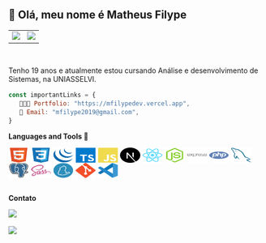 ## 👋 Olá, meu nome é Matheus Filype
 
 
<table align="center">
  <row>
    <td>

  <img height="170em" src="https://github-readme-stats.vercel.app/api?username=santosl2&show_icons=true&theme=dracula&include_all_commits=true&count_private=true"/>
   </td>
   <td>
  <img height="170em" src="https://github-readme-stats.vercel.app/api/top-langs/?username=Santosl2&layout=compact&langs_count=7&theme=dracula"/>
   </td>
    </row>
</table>

 <br/>
 
Tenho 19 anos e atualmente estou cursando Análise e desenvolvimento de Sistemas, na UNIASSELVI.


```js
const importantLinks = {
   👨🏻‍💻 Portfolio: "https://mfilypedev.vercel.app",
   👋 Email: "mfilype2019@gmail.com",
}
```


**Languages and Tools 🚀**

<div style="display: inline_block">
 <img align="center" alt="HTML 5" title="HTML 5" height="30" width="40" src="https://raw.githubusercontent.com/devicons/devicon/master/icons/html5/html5-original.svg">
  <img align="center" alt="CSS 3" title="CSS 3" height="30" width="40" src="https://github.com/devicons/devicon/blob/master/icons/css3/css3-original.svg">
 <img align="center" alt="jQuery" title="jQuery" height="30" width="40" src="https://raw.githubusercontent.com/devicons/devicon/master/icons/jquery/jquery-original.svg">
   <img align="center" alt="Santos-Ts" title="Typescript" height="30" width="40" src="https://raw.githubusercontent.com/devicons/devicon/master/icons/typescript/typescript-plain.svg">
  <img align="center" alt="Santos-Js" title="Javascript" height="30" width="40" src="https://raw.githubusercontent.com/devicons/devicon/master/icons/javascript/javascript-plain.svg">
   <img align="center" alt="Santos-sass" title="NextJS" height="30" width="40" src="https://github.com/devicons/devicon/blob/master/icons/nextjs/nextjs-original.svg">
  <img align="center" alt="Santos-React" title="React JS" height="30" width="40" src="https://raw.githubusercontent.com/devicons/devicon/master/icons/react/react-original.svg">
  <img align="center" alt="Santos-node" title="Node JS" height="30" width="40" src="https://raw.githubusercontent.com/devicons/devicon/master/icons/nodejs/nodejs-original.svg"> <img align="center" alt="Express" title="Express" height="30" width="40" src="https://raw.githubusercontent.com/devicons/devicon/master/icons/express/express-original-wordmark.svg">
  <img align="center" alt="Santos-PHP" title="PHP" height="30" width="40" src="https://raw.githubusercontent.com/devicons/devicon/master/icons/php/php-plain.svg">
  <img align="center" alt="Santos-mysql" title="MySQL" height="30" width="40" src="https://raw.githubusercontent.com/devicons/devicon/master/icons/mysql/mysql-original.svg">
   <img align="center" alt="PostgreSQL" title="Postgres" height="30" width="40" src="https://raw.githubusercontent.com/devicons/devicon/master/icons/postgresql/postgresql-original.svg">

  <img align="center" alt="Sass" title="Sass" height="30" width="40" src="https://raw.githubusercontent.com/devicons/devicon/master/icons/sass/sass-original.svg">

  <img align="center" alt="yarn" title="yarn" height="30" width="40" src="https://raw.githubusercontent.com/devicons/devicon/master/icons/yarn/yarn-original.svg">
  <img align="center" alt="Git" title="Git" height="30" width="40" src="https://raw.githubusercontent.com/devicons/devicon/master/icons/git/git-original.svg">
  <img align="center" alt="Visual Studio Code" title="VSCode" height="30" width="40" src="https://raw.githubusercontent.com/devicons/devicon/master/icons/vscode/vscode-original.svg">
</div>
<br/>

**Contato** 


  <a href="https://www.linkedin.com/in/mfilype/" target="_blank"><img src="https://img.shields.io/badge/-LinkedIn-%230077B5?style=for-the-badge&logo=linkedin&logoColor=white" target="_blank"></a> 
</div>

<a href="mailto:mfilype2019@gmail.com" target="_blank"><img src="https://img.shields.io/badge/Gmail-D14836?style=for-the-badge&logo=gmail&logoColor=white" target="_blank"></a> 
</div>


